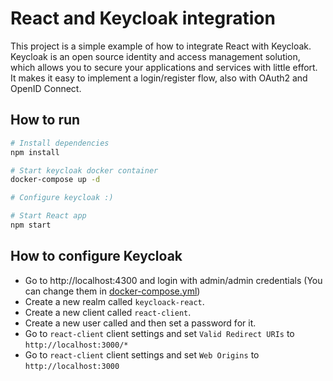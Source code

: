 # React and Keycloak integration

This project is a simple example of how to integrate React with Keycloak.
Keycloak is an open source identity and access management solution,
which allows you to secure your applications and services with little effort.
It makes it easy to implement a login/register flow, also with OAuth2 and OpenID Connect.

## How to run

```bash
# Install dependencies
npm install

# Start keycloak docker container
docker-compose up -d

# Configure keycloak :)

# Start React app
npm start
```

## How to configure Keycloak
- Go to http://localhost:4300 and login with admin/admin credentials 
(You can change them in [docker-compose.yml](docker-compose.yml))
- Create a new realm called `keycloack-react`.
- Create a new client called `react-client`.
- Create a new user called and then set a password for it.
- Go to `react-client` client settings and set `Valid Redirect URIs` to `http://localhost:3000/*`
- Go to `react-client` client settings and set `Web Origins` to `http://localhost:3000`
